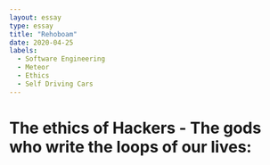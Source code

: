 ```yaml
---
layout: essay
type: essay
title: "Rehoboam"
date: 2020-04-25
labels:
  - Software Engineering
  - Meteor
  - Ethics
  - Self Driving Cars
---
```


<h1>The ethics of Hackers - The gods who write the loops of our lives:
